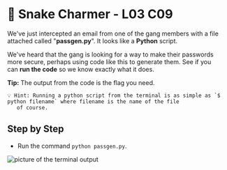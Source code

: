 # 🐍 Snake Charmer - L03 C09

We've just intercepted an email from one of the gang members with a file attached called "**passgen.py**". It looks like a **Python** script.

We've heard that the gang is looking for a way to make their passwords more secure, perhaps using code like this to generate them. See if you can **run the code** so we know exactly what it does.

**Tip:** The output from the code is the flag you need.

```
💡 Hint: Running a python script from the terminal is as simple as `$ python filename` where filename is the name of the file
   of course.
```

## Step by Step

- Run the command `python passgen.py`.

![picture of the terminal output](assets/snakecharmer1.jpg)
